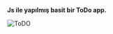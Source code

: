 <b> Js ile yapılmış basit bir ToDo app. </b>

![ToDO](https://user-images.githubusercontent.com/28631950/138758616-eaf26791-0ba9-4eea-bc57-71d4c093fde2.png)
